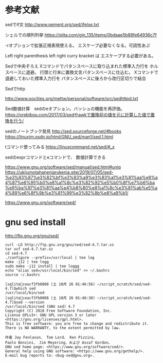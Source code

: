 # 参考文献

sedでif文
http://www.pement.org/sed/ifelse.txt

シェルでの順列列挙
https://qiita.com/gin_135/items/0bdaae5b88fe64936c7f



-rオプションで拡張正規表現使える。
エスケープ必要なくなる。可読性あぷ

Left right parenthesis 
left right curry bracket は
エスケープする必要がある。

Sedで中央ぞろえ
Xコマンドでパタンスペースに取り込まれた標準入力行を
ホルスペースに退避。
行頭と行末に置換文言パタンスペースに仕込む。
Xコマンドで退避しておいた標準入力行を
パタンスペースに後ろから改行区切りで結合

Sedでhttp

http://www.oocities.org/mettw/personal/software/src/sedhttpd.txt

Sed数値計算　sedのeオプション。バッシュの機能を再評価。
https://orebibou.com/2017/03/sedやawkで置換前の値を元に計算した値で置換を行う/

sedのノートブック発見
http://sed.sourceforge.net/#books
https://linuxjm.osdn.jp/html/GNU_sed/man1/sed.1.html

tコマンド使ってみる
https://linuxcommand.net/sed/#_x

sedのexprコマンドとeコマンドで、
数値計算できる

https://www.gnu.org/software/sed/manual/sed.html#uniq
https://ukijumotahaneniarukenia.site/2019/07/05/sed-%e3%83%87%e3%82%bf%e3%83%a9%e3%83%a1%e3%81%aa%e8%a4%87%e6%95%b0%e8%a1%8c%e3%82%92%e5%b0%8f%e7%b6%ba%e9%ba%97%e3%81%aa%e4%b8%80%e8%a1%8c%e3%81%ab%e5%a4%89%e6%8f%9b%e3%81%99%e3%82%8b%e8%a9%b1/

https://www.gnu.org/software/sed/


# gnu sed install

http://ftp.gnu.org/gnu/sed/


```
curl -LO http://ftp.gnu.org/gnu/sed/sed-4.7.tar.xz
tar xvf sed-4.7.tar.xz
cd sed-4.7
./configure --prefix=/usr/local | tee log
make -j12 | tee logg
sudo make -j12 install | tee loggg
echo "alias sed=/usr/local/bin/sed" >> ~/.bashrc
source ~/.bashrc
```

```
[sqlite💞ceacf3fb0808 (土 10月 26 01:46:56) ~/script_scratch/sed/sed-4.7]$which sed
/usr/local/bin/sed
[sqlite🧡ceacf3fb0808 (土 10月 26 01:48:38) ~/script_scratch/sed/sed-4.7]$sed --version
/usr/local/bin/sed (GNU sed) 4.7
Copyright (C) 2018 Free Software Foundation, Inc.
License GPLv3+: GNU GPL version 3 or later <https://gnu.org/licenses/gpl.html>.
This is free software: you are free to change and redistribute it.
There is NO WARRANTY, to the extent permitted by law.

作者 Jay Fenlason、 Tom Lord、 Ken Pizzini、
Paolo Bonzini、 Jim Meyering、および Assaf Gordon。
GNU sed home page: <https://www.gnu.org/software/sed/>.
General help using GNU software: <https://www.gnu.org/gethelp/>.
E-mail bug reports to: <bug-sed@gnu.org>.
```
